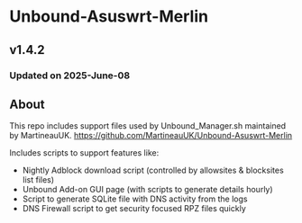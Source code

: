 # Unbound-Asuswrt-Merlin

## v1.4.2
### Updated on 2025-June-08

## About
This repo includes support files used by Unbound_Manager.sh maintained by MartineauUK.
https://github.com/MartineauUK/Unbound-Asuswrt-Merlin

Includes scripts to support features like:
- Nightly Adblock download script (controlled by allowsites & blocksites list files)
- Unbound Add-on GUI page (with scripts to generate details hourly)
- Script to generate SQLite file with DNS activity from the logs
- DNS Firewall script to get security focused RPZ files quickly
